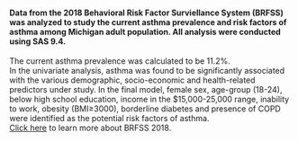 #### Data from the 2018 Behavioral Risk Factor Surviellance System (BRFSS) was analyzed to study the current asthma prevalence and risk factors of asthma among Michigan adult population.  All analysis were conducted using SAS 9.4.
The current asthma prevalence was calculated to be 11.2%.  
In the univariate analysis, asthma was found to be significantly associated with the various demographic, socio-economic and health-related predictors under study.  In the final model, female sex, age-group (18-24), below high school education, income in the $15,000-25,000 range, inability to work, obesity (BMI≥3000), borderline diabetes and presence of COPD were identified as the potential risk factors of asthma.  
[Click here](https://www.cdc.gov/brfss/annual_data/annual_2018.html) to learn more about BRFSS 2018.

